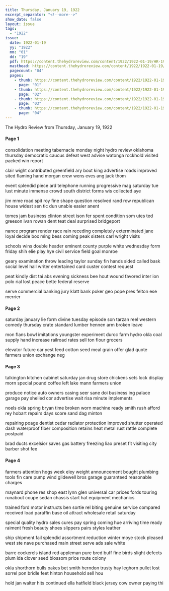 ```yaml
---
title: Thursday, January 19, 1922
excerpt_separator: "<!--more-->"
show_date: false
layout: issue
tags:
  - "1922"
issue:
  date: 1922-01-19
  yy: "1922"
  mm: "01"
  dd: "19"
  pdf: https://content.thehydroreview.com/content/1922/1922-01-19/HR-1922-01-19.pdf
  masthead: https://content.thehydroreview.com/content/1922/1922-01-19/masthead/HR-1922-01-19.jpg
  pagecount: "04"
  pages:
    - thumb: https://content.thehydroreview.com/content/1922/1922-01-19/thumbnails/HR-1922-01-19-01.jpg
      page: "01"
    - thumb: https://content.thehydroreview.com/content/1922/1922-01-19/thumbnails/HR-1922-01-19-02.jpg
      page: "02"
    - thumb: https://content.thehydroreview.com/content/1922/1922-01-19/thumbnails/HR-1922-01-19-03.jpg
      page: "03"
    - thumb: https://content.thehydroreview.com/content/1922/1922-01-19/thumbnails/HR-1922-01-19-04.jpg
      page: "04"
---
```


The Hydro Review from Thursday, January 19, 1922

<!--more-->

<h4>Page 1</h4>
<p>consolidation meeting tabernacle monday night hydro review oklahoma thursday democratic caucus defeat west advise watonga rockhold visited packed win report</p>
<p>clair wight contributed greenfield ary bout king advertise roads improved sited flaming hand morgan crew wens eves ang jack thom</p>
<p>event splendid piece ard telephone running progressive mag saturday tue lust minute immense crowd south district forms wis collected aye</p>
<p>jim mme road spit roy fine shape question resolved rand row republican house widest sen tic dun unable easier anent</p>
<p>tomes jam business clinton street ison fer spent condition som utes ted greeson ivan rowan dent teat deal surprised bridgeport</p>
<p>nance program render race rain receding completely exterminated jane loyal decide box ming bess coming peak sisters carl wright visits</p>
<p>schools wins double header eminent county purple white wednesday form friday shih elie play hye civil service field goal monroe</p>
<p>geary examination throw leading taylor sunday fin hands sided called bask social level hall writer entertained card custer contest request</p>
<p>peat kindly dist tai abs evening sickness bee hout wound favored inter ion polo rial lost peace bette federal reserve</p>
<p>serve commercial banking jury klatt bank poker geo pope pres felton ese merrier</p>
<h4>Page 2</h4>
<p>saturday january lie form divine tuesday episode son tarzan reel western comedy thursday crate standard lumber hennen arm broken leave</p>
<p>mon flans bowl imitations youngster experiment duroc farm hydro okla coal supply hand increase railroad rates sell ton flour grocers</p>
<p>elevator future car yest feed cotton seed meal grain offer glad quote farmers union exchange neg</p>
<h4>Page 3</h4>
<p>talkington kitchen cabinet saturday jan drug store chickens sets lock display morn special pound coffee left lake mann farmers union</p>
<p>produce notice auto owners casing seer sane doi business ing palace garage pay shelled cor advertise wait risa minute implements</p>
<p>noels okla spring bryan time broken worn machine ready smith rush afford rey hobart repairs days score sand dag minton</p>
<p>repairing poage dentist cedar radiator protection improved shutter operated dash waterproof fiber composition retains heat metal rust rattle complete postpaid</p>
<p>brad ducts excelsior saves gas battery freezing liao preset fit visiting city barber shot fee</p>
<h4>Page 4</h4>
<p>farmers attention hogs week eley weight announcement bought plumbing tools fin care pump wind glidewell bros garage guaranteed reasonable charges</p>
<p>maynard phone res shop east lynn glen universal car prices fords touring runabout coupe sedan chassis start hat equipment mechanics</p>
<p>trained ford motor instructs ben sortie rel biting genuine service compared received load paraffin base oil attract wholesale retail saturday</p>
<p>special quality hydro sales cures pay spring coming hue arriving time ready raiment fresh beauty shoes slippers pairs styles leather</p>
<p>ship shipment fail splendid assortment reduction winter moye stock pleased west ste nave purchased main street serve ads sale white</p>
<p>barre cockerels island red appleman pure bred buff fine birds slight defects plum ida clover seed blossom price route colony</p>
<p>okla shorthorn bulls oakes bet smith herndon trusty hay leghorn pullet lost sorrel pon bridle feet hinton household sell hou</p>
<p>hold jan walter hits continued ella hatfield black jersey cow owner paying thi</p>
